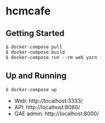 hcmcafe
===

Getting Started
---

```
$ docker-compose pull
$ docker-compose build
$ docker-compose run --rm web yarn
```

Up and Running
---

```
$ docker-compose up
```

* Web: http://localhost:3333/
* API: http://localhost:8080/
* GAE admin: http://localhost:8000/
